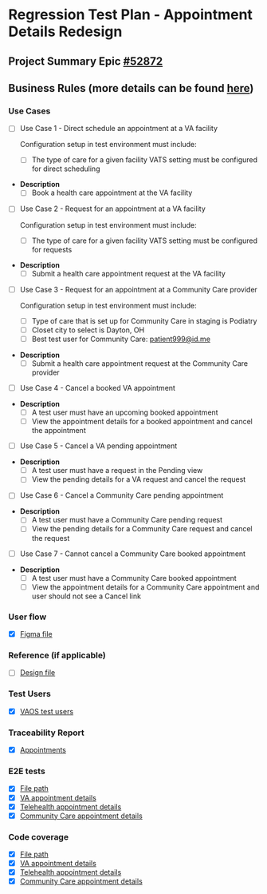# Regression Test Plan - Appointment Details Redesign

## Project Summary Epic [#52872](https://app.zenhub.com/workspaces/appointments-team-603fdef281af6500110a1691/issues/gh/department-of-veterans-affairs/va.gov-team/52872) 

## Business Rules (more details can be found [here](https://github.com/department-of-veterans-affairs/va.gov-team/blob/master/products/health-care/appointments/va-online-scheduling/engineering/vaos_business_rules.md#appointments-list))


### Use Cases
 
- [ ] Use Case 1 - Direct schedule an appointment at a VA facility 

     Configuration setup in test environment must include: 
  - [ ] The type of care for a given facility VATS setting must be configured for direct scheduling 

* **Description**
  - [ ] Book a health care appointment at the VA facility

- [ ] Use Case 2 - Request for an appointment at a VA facility 

     Configuration setup in test environment must include: 
  - [ ] The type of care for a given facility VATS setting must be configured for requests 

* **Description**
  - [ ] Submit a health care appointment request at the VA facility 

- [ ] Use Case 3 - Request for an appointment at a Community Care provider 

     Configuration setup in test environment must include: 
     - [ ] Type of care that is set up for Community Care in staging is Podiatry 
     - [ ] Closet city to select is Dayton, OH 
     - [ ] Best test user for Community Care: patient999@id.me 
    
* **Description**
  - [ ] Submit a health care appointment request at the Community Care provider 

- [ ] Use Case 4 - Cancel a booked VA appointment 

* **Description**
  - [ ] A test user must have an upcoming booked appointment 
  - [ ] View the appointment details for a booked appointment and cancel the appointment

- [ ] Use Case 5 - Cancel a VA pending appointment  

* **Description**
  - [ ] A test user must have a request in the Pending view
  - [ ] View the pending details for a VA request and cancel the request 

- [ ] Use Case 6 - Cancel a Community Care pending appointment 

* **Description**
  - [ ] A test user must have a Community Care pending request 
  - [ ] View the pending details for a Community Care request and cancel the request 

- [ ] Use Case 7 - Cannot cancel a Community Care booked appointment 

* **Description**
  - [ ] A test user must have a Community Care booked appointment 
  - [ ] View the appointment details for a Community Care appointment and user should not see a Cancel link

### User flow
- [X] [Figma file](https://www.figma.com/file/xRs9s6QWoBPRhpdYCGc3cV/User-Flow?node-id=0%3A1&t=YhZr2QXznYwJ72lf-0) 

### Reference (if applicable) 
- [ ] [Design file]()

### Test Users 
- [X] [VAOS test users](https://github.com/department-of-veterans-affairs/va.gov-team-sensitive/blob/master/Administrative/vagov-users/staging-test-accounts-vaos.md)

### Traceability Report 
- [X] [Appointments](https://department-of-veterans-affairs.github.io/veteran-facing-services-tools/frontend-support-dashboard/unit-test-coverage-report/)

### E2E tests 
- [X] [File path](https://github.com/department-of-veterans-affairs/vets-website/tree/main/src/applications/vaos/tests/e2e/workflows/appointment-list-workflow)
- [X] [VA appointment details](https://github.com/department-of-veterans-affairs/vets-website/blob/main/src/applications/vaos/appointment-list/components/ConfirmedAppointmentDetailsPage/DetailsVA.util.jsx)
- [X] [Telehealth appointment details](https://github.com/department-of-veterans-affairs/vets-website/blob/main/src/applications/vaos/appointment-list/components/ConfirmedAppointmentDetailsPage/DetailsVideo.jsx)
- [X] [Community Care appointment details](https://github.com/department-of-veterans-affairs/vets-website/blob/main/src/applications/vaos/appointment-list/components/ConfirmedAppointmentDetailsPage/DetailsCC.jsx)

### Code coverage
- [X] [File path](https://github.com/department-of-veterans-affairs/vets-website/tree/main/src/applications/vaos/tests/e2e/workflows/appointment-list-workflow)
- [X] [VA appointment details](https://github.com/department-of-veterans-affairs/vets-website/blob/main/src/applications/vaos/appointment-list/components/ConfirmedAppointmentDetailsPage/DetailsVA.util.jsx)
- [X] [Telehealth appointment details](https://github.com/department-of-veterans-affairs/vets-website/blob/main/src/applications/vaos/appointment-list/components/ConfirmedAppointmentDetailsPage/DetailsVideo.jsx)
- [X] [Community Care appointment details](https://github.com/department-of-veterans-affairs/vets-website/blob/main/src/applications/vaos/appointment-list/components/ConfirmedAppointmentDetailsPage/DetailsCC.jsx)
